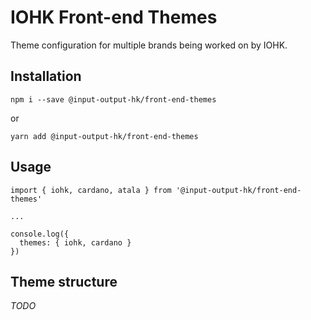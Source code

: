 # IOHK Front-end Themes

Theme configuration for multiple brands being worked on by IOHK.

## Installation

`npm i --save @input-output-hk/front-end-themes`

or

`yarn add @input-output-hk/front-end-themes`

## Usage

```
import { iohk, cardano, atala } from '@input-output-hk/front-end-themes'

...

console.log({
  themes: { iohk, cardano }
})
```

## Theme structure

*TODO*
